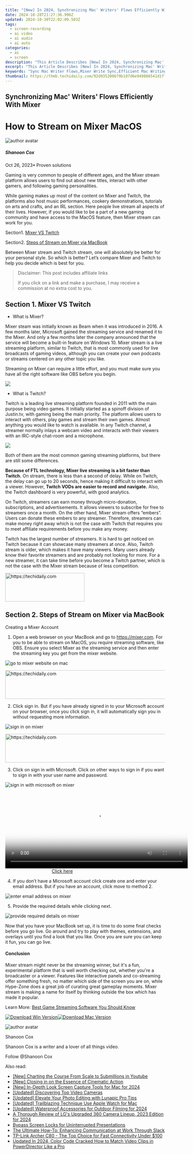 ```yaml
---
title: "[New] In 2024, Synchronizing Mac' Writers' Flows Efficiently With Mixer"
date: 2024-10-28T21:27:36.996Z
updated: 2024-10-30T22:02:09.503Z
tags: 
  - screen-recording
  - ai video
  - ai audio
  - ai auto
categories: 
  - ai
  - screen
description: "This Article Describes [New] In 2024, Synchronizing Mac' Writers' Flows Efficiently With Mixer"
excerpt: "This Article Describes [New] In 2024, Synchronizing Mac' Writers' Flows Efficiently With Mixer"
keywords: "Sync Mac Writer Flows,Mixer Write Sync,Efficient Mac Writing,Mac Writer Streamline,Writing Flow Mixer,Optimize Mac Writer,Enhance Writing Sync"
thumbnail: https://thmb.techidaily.com/92d935200679b107d6e949886541d1fff9656f8b1ef1aeadb85afda988825dc9.jpg
---
```


## Synchronizing Mac' Writers' Flows Efficiently With Mixer

# How to Stream on Mixer MacOS

![author avatar](https://images.wondershare.com/filmora/article-images/shannon-cox.jpg)

##### Shanoon Cox

 Oct 26, 2023• Proven solutions

Gaming is very common to people of different ages, and the Mixer stream platform allows users to find out about new titles, interact with other gamers, and following gaming personalities.

While gaming makes up most of the content on Mixer and Twitch, the platforms also host music performances, cookery demonstrations, tutorials on arts and crafts, and an IRL section. Here people live stream all aspects of their lives. However, if you would like to be a part of a new gaming community and have access to the MacOS feature, then Mixer stream can work for you.

Section1\. [Mixer VS Twitch](#mixer-vs-twitch)

Section2\. [Steps of Stream on Mixer via MacBook](#steps-of-stream-on-mixer-via-macbook)

Between Mixer stream and Twitch stream, one will absolutely be better for your personal style. So which is better? Let’s compare Mixer and Twitch to help you decide which is best for you.

>  Disclaimer: This post includes affiliate links
>
>  If you click on a link and make a purchase, I may receive a commission at no extra cost to you.
>

## Section 1. Mixer VS Twitch

* What is Mixer?

Mixer steam was initially known as Beam when it was introduced in 2016\. A few months later, Microsoft gained the streaming service and renamed it to the Mixer. And only a few months later the company announced that the service will become a built-in feature on Windows 10\. Mixer stream is a live streaming platform, similar to Twitch, that is most commonly used for live broadcasts of gaming videos, although you can create your own podcasts or streams centered on any other topic you like.

Streaming on Mixer can require a little effort, and you must make sure you have all the right software like OBS before you begin.

![](https://images.wondershare.com/filmora/Mac-articles/mixer.jpg)

* What is Twitch?

Twitch is a leading live streaming platform founded in 2011 with the main purpose being video games. It initially started as a spinoff division of Justin.tv, with gaming being the main priority. The platform allows users to interact with others, play games and stream their own games. Almost anything you would like to watch is available. In any Twitch channel, a streamer normally inlays a webcam video and interacts with their viewers with an IRC-style chat-room and a microphone.

![](https://images.wondershare.com/filmora/Mac-articles/twitch.jpg)

Both of them are the most common gaming streaming platforms, but there are still some differences.

**Because of FTL technology, Mixer live streaming is a bit faster than Twitch.** On stream, there is less than a second of delay. While on Twitch, the delay can go up to 20 seconds, hence making it difficult to interact with a viewer. However, **Twitch VODs are easier to record and navigate.** Also, the Twitch dashboard is very powerful, with good analytics.

On Twitch, streamers can earn money through micro-donation, subscriptions, and advertisements. It allows viewers to subscribe for free to streamers once a month. On the other hand, Mixer stream offers “embers”. Users can donate these embers to any streamer. Therefore, streamers can make money right away which is not the case with Twitch that requires you to meet affiliate requirements before you make any money.

Twitch has the largest number of streamers. It is hard to get noticed on Twitch because it can showcase many streamers at once. Also, Twitch stream is older, which makes it have many viewers. Many users already know their favorite streamers and are probably not looking for more. For a new streamer, it can take time before you become a Twitch partner, which is not the case with the Mixer stream because of less competition.

<!-- affiliate ads begin -->
<a href="https://aligracehair.sjv.io/c/5597632/2135398/19272" target="_top" id="2135398">
  <img src="//a.impactradius-go.com/display-ad/19272-2135398" border="0" alt="https://techidaily.com" width="250" height="90"/>
</a>
<img height="0" width="0" src="https://aligracehair.sjv.io/i/5597632/2135398/19272" style="position:absolute;visibility:hidden;" border="0" />
<!-- affiliate ads end -->

## Section 2. Steps of Stream on Mixer via MacBook

Creating a Mixer Account

1. Open a web browser on your MacBook and go to <https://mixer.com>. For you to be able to stream on MacOS, you require streaming software, like OBS. Ensure you select Mixer as the streaming service and then enter the streaming key you get from the mixer website.

![go to mixer website on mac](https://images.wondershare.com/filmora/Mac-articles/go-to-mixer-website-on-mac.jpg)

<!-- affiliate ads begin -->
<a href="https://appsumo.8odi.net/c/5597632/2132161/7443" target="_top" id="2132161">
  <img src="//a.impactradius-go.com/display-ad/7443-2132161" border="0" alt="https://techidaily.com" width="728" height="90"/>
</a>
<img height="0" width="0" src="https://appsumo.8odi.net/i/5597632/2132161/7443" style="position:absolute;visibility:hidden;" border="0" />
<!-- affiliate ads end -->

2. Click sign in. But if you have already signed in to your Microsoft account on your browser, once you click sign in, it will automatically sign you in without requesting more information.

![sign in on mixer](https://images.wondershare.com/filmora/Mac-articles/sign-in-on-mixer.jpg)

<!-- affiliate ads begin -->
<a href="https://ephamedtechinc.pxf.io/c/5597632/2136619/26400" target="_top" id="2136619">
  <img src="//a.impactradius-go.com/display-ad/26400-2136619" border="0" alt="https://techidaily.com" width="728" height="90"/>
</a>
<img height="0" width="0" src="https://ephamedtechinc.pxf.io/i/5597632/2136619/26400" style="position:absolute;visibility:hidden;" border="0" />
<!-- affiliate ads end -->

3. Click on sign in with Microsoft. Click on other ways to sign in if you want to sign in with your user name and password.

![sign in with microsoft on mixer](https://images.wondershare.com/filmora/Mac-articles/sign-in-with-microsoft-on-mixer.jpg)

<!-- affiliate ads begin -->
<span id="1983588">
					<video width="576" height="240" style="cursor:pointer"
           poster="//a.impactradius-go.com/display-clicktoplayimage/1983588.png"
           onclick="if(!this.playClicked){this.play();this.setAttribute('controls',true);this.playClicked=true;}">
	   <source src="//a.impactradius-go.com/display-ad/22993-1983588">
	   <img src="//a.impactradius-go.com/display-clicktoplayimage/1983588.png" style="border: none; height: 100%; width: 100%; object-fit: contain">
	</video>
	<div style="width:360px;text-align:center"><a href="javascript:window.open(decodeURIComponent('https%3A%2F%2Fhomestyler.sjv.io%2Fc%2F5597632%2F1983588%2F22993'), '_blank');void(0);">Click here</a></div>
</span>
<img height="0" width="0" src="https://imp.pxf.io/i/5597632/1983588/22993" style="position:absolute;visibility:hidden;" border="0" />
<!-- affiliate ads end -->

4. If you don’t have a Microsoft account click create one and enter your email address. But if you have an account, click move to method 2.

![enter email address on mixer](https://images.wondershare.com/filmora/Mac-articles/enter-email-address-on-mixer.jpg)

5. Provide the required details while clicking next.

![provide required details on mixer](https://images.wondershare.com/filmora/Mac-articles/provide-required-details-on-mixer.jpg)

Now that you have your MacBook set up, it is time to do some final checks before you go live. Go around and try to play with themes, extensions, and overlays until you find a look that you like. Once you are sure you can keep it fun, you can go live.

#### Conclusion

Mixer stream might never be the streaming winner, but it's a fun, experimental platform that is well worth checking out, whether you're a broadcaster or a viewer. Features like interactive panels and co-streaming offer something fresh, no matter which side of the screen you are on, while Hype-Zone does a great job of curating great gameplay moments. Mixer stream is making a name for itself by thinking outside the box which has made it popular.

Learn More: [Best Game Streaming Software You Should Know](https://tools.techidaily.com/wondershare/filmora/download/)

[![Download Win Version](https://images.wondershare.com/filmora/guide/download-btn-win.jpg)](https://tools.techidaily.com/wondershare/filmora/download/)[![Download Mac Version](https://images.wondershare.com/filmora/guide/download-btn-mac.jpg)](https://tools.techidaily.com/wondershare/filmora/download/)

![author avatar](https://images.wondershare.com/filmora/article-images/shannon-cox.jpg)

Shanoon Cox

Shanoon Cox is a writer and a lover of all things video.

Follow @Shanoon Cox


<ins class="adsbygoogle"
     style="display:block"
     data-ad-format="autorelaxed"
     data-ad-client="ca-pub-7571918770474297"
     data-ad-slot="1223367746"></ins>



<ins class="adsbygoogle"
     style="display:block"
     data-ad-client="ca-pub-7571918770474297"
     data-ad-slot="8358498916"
     data-ad-format="auto"
     data-full-width-responsive="true"></ins>


<span class="atpl-alsoreadstyle">Also read:</span>
<div><ul>
<li><a href="https://youtube-clips.techidaily.com/new-charting-the-course-from-scale-to-submillions-in-youtube/"><u>[New] Charting the Course From Scale to Submillions in Youtube</u></a></li>
<li><a href="https://fox-friendly.techidaily.com/new-closing-in-on-the-essence-of-cinematic-action/"><u>[New] Closing in on the Essence of Cinematic Action</u></a></li>
<li><a href="https://digital-screen-recording.techidaily.com/new-in-depth-look-screen-capture-tools-for-mac-for-2024/"><u>[New] In-Depth Look Screen Capture Tools for Mac for 2024</u></a></li>
<li><a href="https://fox-friendly.techidaily.com/updated-discovering-top-video-cameras/"><u>[Updated] Discovering Top Video Cameras</u></a></li>
<li><a href="https://article-posts.techidaily.com/updated-elevate-your-photo-editing-with-lunapic-pro-tips/"><u>[Updated] Elevate Your Photo Editing with Lunapic Pro Tips</u></a></li>
<li><a href="https://fox-friendly.techidaily.com/updated-trailblazing-technique-use-apple-watch-for-mac/"><u>[Updated] Trailblazing Technique Use Apple Watch for Mac</u></a></li>
<li><a href="https://fox-friendly.techidaily.com/updated-waterproof-accessories-for-outdoor-filming-for-2024/"><u>[Updated] Waterproof Accessories for Outdoor Filming for 2024</u></a></li>
<li><a href="https://extra-information.techidaily.com/a-thorough-review-of-lgs-upgraded-360-camera-lineup-2023-edition-for-2024/"><u>A Thorough Review of LG's Upgraded 360 Camera Lineup, 2023 Edition for 2024</u></a></li>
<li><a href="https://win11.techidaily.com/bypass-screen-locks-for-uninterrupted-presentations/"><u>Bypass Screen Locks for Uninterrupted Presentations</u></a></li>
<li><a href="https://tech-recovery.techidaily.com/the-ultimate-how-to-enhancing-communication-at-work-through-slack/"><u>The Ultimate How-To: Enhancing Communication at Work Through Slack</u></a></li>
<li><a href="https://buynow-marvelous.techidaily.com/tp-link-archer-c80-the-top-choice-for-fast-connectivity-under-100/"><u>TP-Link Archer C80 - The Top Choice for Fast Connectivity Under $100</u></a></li>
<li><a href="https://ai-video-tools.techidaily.com/updated-in-2024-color-code-cracked-how-to-match-video-clips-in-powerdirector-like-a-pro/"><u>Updated In 2024, Color Code Cracked How to Match Video Clips in PowerDirector Like a Pro</u></a></li>
</ul></div>

